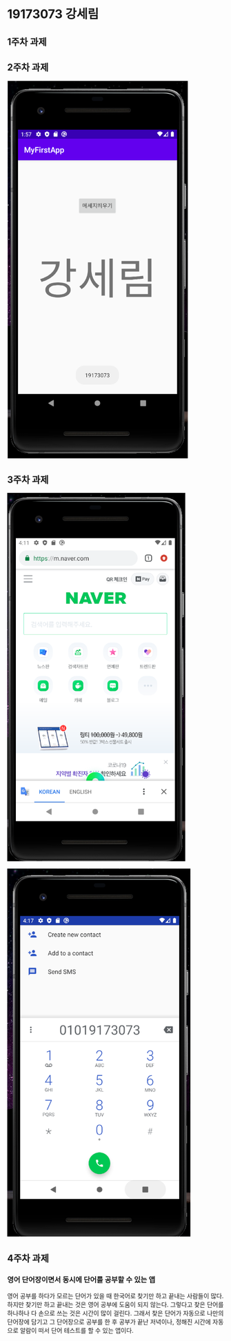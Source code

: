 # 19173073 강세림

## 1주차 과제

## 2주차 과제
  
<img width="" src="./png/OnClicktoMeg.png"></img> 

## 3주차 과제

<img width="" src="./png/OnClickedNaverBtn.png"></img>

<img width="" src="./png/OnClickedCallBtn.png"></img>

## 4주차 과제

### 영어 단어장이면서 동시에 단어를 공부할 수 있는 앱

영어 공부를 하다가 모르는 단어가 있을 때 한국어로 찾기만 하고 
끝내는 사람들이 많다. 하지만 찾기만 하고 끝내는 것은 영어 공부에 
도움이 되지 않는다. 그렇다고 찾은 단어를 하나하나 다 손으로 쓰는 것은
시간이 많이 걸린다. 그래서 찾은 단어가 자동으로 나만의 단어장에 담기고
그 단어장으로 공부를 한 후 공부가 끝난 저녁이나, 정해진 시간에 
자동으로 알람이 떠서 단어 테스트를 할 수 있는 앱이다. 
